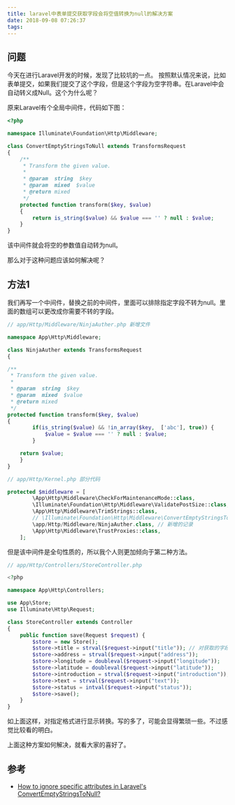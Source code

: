 ```yaml
---
title: laravel中表单提交获取字段会将空值转换为null的解决方案
date: 2018-09-08 07:26:37
tags:
---
```

## 问题

今天在进行Laravel开发的时候，发现了比较坑的一点。
按照默认情况来说，比如表单提交，如果我们提交了这个字段，但是这个字段为空字符串。在Laravel中会自动转义成Null。这个为什么呢？

原来Laravel有个全局中间件，代码如下图：

```php
<?php

namespace Illuminate\Foundation\Http\Middleware;

class ConvertEmptyStringsToNull extends TransformsRequest
{
    /**
     * Transform the given value.
     *
     * @param  string  $key
     * @param  mixed  $value
     * @return mixed
     */
    protected function transform($key, $value)
    {
        return is_string($value) && $value === '' ? null : $value;
    }
}
```

该中间件就会将空的参数值自动转为null。

那么对于这种问题应该如何解决呢？

## 方法1

我们再写一个中间件，替换之前的中间件，里面可以排除指定字段不转为null。里面的数组可以更改成你需要不转的字段。

```php
// app/Http/Middleware/NinjaAuther.php 新增文件

namespace App\Http\Middleware;

class NinjaAuther extends TransformsRequest
{

/**
 * Transform the given value.
 *
 * @param  string  $key
 * @param  mixed  $value
 * @return mixed
 */
protected function transform($key, $value)
{
        if(is_string($value) && !in_array($key,  ['abc'], true)) {
            $value = $value === '' ? null : $value;
        }

    return $value;
    }
}
```

```php
// app/Http/Kernel.php 部分代码

protected $middleware = [
        \App\Http\Middleware\CheckForMaintenanceMode::class,
        \Illuminate\Foundation\Http\Middleware\ValidatePostSize::class,
        \App\Http\Middleware\TrimStrings::class,
        // \Illuminate\Foundation\Http\Middleware\ConvertEmptyStringsToNull::class, // 这一条注释掉
        \app/Http/Middleware/NinjaAuther.class, // 新增的记录
        \App\Http\Middleware\TrustProxies::class,
    ];
```

但是该中间件是全句性质的，所以我个人则更加倾向于第二种方法。

```php
// app/Http/Controllers/StoreController.php

<?php

namespace App\Http\Controllers;

use App\Store;
use Illuminate\Http\Request;

class StoreController extends Controller
{
    public function save(Request $request) {
        $store = new Store();
        $store->title = strval($request->input("title")); // 对获取的字段进行格式转换
        $store->address = strval($request->input("address"));
        $store->longitude = doubleval($request->input("longitude"));
        $store->latitude = doubleval($request->input("latitude"));
        $store->introduction = strval($request->input("introduction"));
        $store->text = strval($request->input("text"));
        $store->status = intval($request->input("status"));
        $store->save();
    }
}
```

如上面这样，对指定格式进行显示转换。写的多了，可能会显得繁琐一些。不过感觉比较看的明白。

上面这种方案如何解决，就看大家的喜好了。

## 参考

- [How to ignore specific attributes in Laravel's ConvertEmptyStringsToNull?](https://stackoverflow.com/questions/46244438/how-to-ignore-specific-attributes-in-laravels-convertemptystringstonull)
